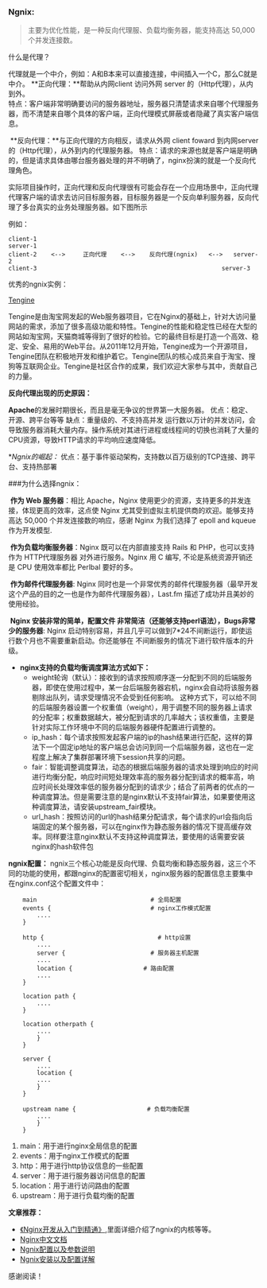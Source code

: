 ### Ngnix:

> 主要为优化性能，是一种反向代理服、负载均衡务器，能支持高达 50,000 个并发连接数。



什么是代理？

​	代理就是一个中介，例如：A和B本来可以直接连接，中间插入一个C，那么C就是中介。
	**正向代理：**帮助从内网client 访问外网 server 的（Http代理），从内到外。	
	特点：客户端非常明确要访问的服务器地址，服务器只清楚请求来自哪个代理服务器，而不清楚来自哪个具体的客户端，正向代理模式屏蔽或者隐藏了真实客户端信息。

​	**反向代理：**与正向代理的方向相反，请求从外网 client foward 到内网server的（Http代理），从外到内的代理服务器。
	特点：请求的来源也就是客户端是明确的，但是请求具体由哪台服务器处理的并不明确了，nginx扮演的就是一个反向代理角色。

​	实际项目操作时，正向代理和反向代理很有可能会存在一个应用场景中，正向代理代理客户端的请求去访问目标服务器，目标服务器是一个反向单利服务器，反向代理了多台真实的业务处理服务器。如下图所示

例如：

```
client-1                                                         server-1
client-2    <-->     正向代理    <-->    反向代理(ngnix)   <-->   server-2
client-3  													server-3
```



优秀的ngnix实例：

[Tengine](http://tengine.taobao.org)

​	Tengine是由淘宝网发起的Web服务器项目，它在Nginx的基础上，针对大访问量网站的需求，添加了很多高级功能和特性。Tengine的性能和稳定性已经在大型的网站如淘宝网，天猫商城等得到了很好的检验。它的最终目标是打造一个高效、稳定、安全、易用的Web平台。从2011年12月开始，Tengine成为一个开源项目，Tengine团队在积极地开发和维护着它。Tengine团队的核心成员来自于淘宝、搜狗等互联网企业。Tengine是社区合作的成果，我们欢迎大家参与其中，贡献自己的力量。



**反向代理出现的历史原因：**

**Apache**的发展时期很长，而且是毫无争议的世界第一大服务器。
	优点：稳定、开源、跨平台等等
	缺点：重量级的、不支持高并发
	运行数以万计的并发访问，会导致服务器消耗大量内存。操作系统对其进行进程或线程间的切换也消耗了大量的CPU资源，导致HTTP请求的平均响应速度降低。



**Ngnix的崛起：*
        优点：基于事件驱动架构，支持数以百万级别的TCP连接、跨平台、支持热部署



###为什么选择ngnix：

​	**作为 Web 服务器**：相比 Apache，Nginx 使用更少的资源，支持更多的并发连接，体现更高的效率，这点使 Nginx 尤其受到虚拟主机提供商的欢迎。能够支持高达 50,000 个并发连接数的响应，感谢 Nginx 为我们选择了 epoll and kqueue 作为开发模型.

​	**作为负载均衡服务器**：Nginx 既可以在内部直接支持 Rails 和 PHP，也可以支持作为 HTTP代理服务器 对外进行服务。Nginx 用 C 编写, 不论是系统资源开销还是 CPU 使用效率都比 Perlbal 要好的多。

​	**作为邮件代理服务器**: Nginx 同时也是一个非常优秀的邮件代理服务器（最早开发这个产品的目的之一也是作为邮件代理服务器），Last.fm 描述了成功并且美妙的使用经验。

​	**Nginx 安装非常的简单，配置文件 非常简洁（还能够支持perl语法），Bugs非常少的服务器**: Nginx 启动特别容易，并且几乎可以做到7*24不间断运行，即使运行数个月也不需要重新启动。你还能够在 不间断服务的情况下进行软件版本的升级。

- **nginx支持的负载均衡调度算法方式如下：**
  - weight轮询（默认）：接收到的请求按照顺序逐一分配到不同的后端服务器，即使在使用过程中，某一台后端服务器宕机，nginx会自动将该服务器剔除出队列，请求受理情况不会受到任何影响。 这种方式下，可以给不同的后端服务器设置一个权重值（weight），用于调整不同的服务器上请求的分配率；权重数据越大，被分配到请求的几率越大；该权重值，主要是针对实际工作环境中不同的后端服务器硬件配置进行调整的。
  - ip_hash：每个请求按照发起客户端的ip的hash结果进行匹配，这样的算法下一个固定ip地址的客户端总会访问到同一个后端服务器，这也在一定程度上解决了集群部署环境下session共享的问题。
  - fair：智能调整调度算法，动态的根据后端服务器的请求处理到响应的时间进行均衡分配，响应时间短处理效率高的服务器分配到请求的概率高，响应时间长处理效率低的服务器分配到的请求少；结合了前两者的优点的一种调度算法。但是需要注意的是nginx默认不支持fair算法，如果要使用这种调度算法，请安装upstream_fair模块。
  - url_hash：按照访问的url的hash结果分配请求，每个请求的url会指向后端固定的某个服务器，可以在nginx作为静态服务器的情况下提高缓存效率。同样要注意nginx默认不支持这种调度算法，要使用的话需要安装nginx的hash软件包



**ngnix配置：**
        ngnix三个核心功能是反向代理、负载均衡和静态服务器，这三个不同的功能的使用，都跟nginx的配置密切相关，nginx服务器的配置信息主要集中在nginx.conf这个配置文件中：

        main                                # 全局配置
        events {                            # nginx工作模式配置
       		....
       	}
    
        http {                                # http设置
        	....
       	 	server {                        # 服务器主机配置
        	....
        	location {                    # 路由配置
        	....
        }
        
        location path {
        	....
        }
        
        location otherpath {
        	....
        	}
        }
    
        server {
        	....
        	location {
        	....
        	}
        }
        
        upstream name {                    # 负载均衡配置
        	....
        	}
        }
    
1. main：用于进行nginx全局信息的配置
2. events：用于nginx工作模式的配置
3. http：用于进行http协议信息的一些配置
4. server：用于进行服务器访问信息的配置
5. location：用于进行访问路由的配置
6. upstream：用于进行负载均衡的配置



**文章推荐：**

- [《Nginx开发从入门到精通》](http://tengine.taobao.org/book/),里面详细介绍了ngnix的内核等等。
- [Nginx中文文档 ](http://www.nginx.cn/doc/)
- [Ngnix配置以及参数说明](http://www.nginx.cn/76.html)
- [Ngnix安装以及配置详解](https://www.cnblogs.com/zhouxinfei/p/7862285.html)



感谢阅读！